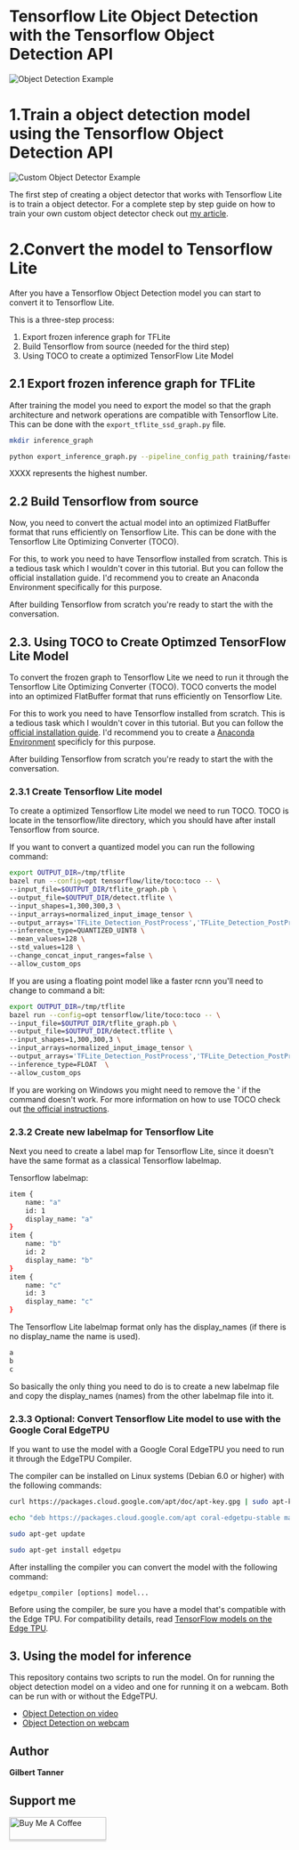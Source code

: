 # Tensorflow Lite Object Detection with the Tensorflow Object Detection API

![Object Detection Example](doc/object_detection_with_edgetpu.png)



# 1.Train a object detection model using the Tensorflow Object Detection API

![Custom Object Detector Example](doc/custom_object_detector.png)

The first step of creating a object detector that works with Tensorflow Lite is to train a object detector. For a complete step by step guide on how to train your own custom object detector check out [my article](https://gilberttanner.com/blog/creating-your-own-objectdetector).

# 2.Convert the model to Tensorflow Lite

After you have a Tensorflow Object Detection model you can start to convert it to Tensorflow Lite.

This is a three-step process:
1. Export frozen inference graph for TFLite
2. Build Tensorflow from source (needed for the third step)
3. Using TOCO to create a optimized TensorFlow Lite Model

## 2.1 Export frozen inference graph for TFLite

After training the model you need to export the model so that the graph architecture and network operations are compatible with Tensorflow Lite. This can be done with the ```export_tflite_ssd_graph.py``` file.

```bash
mkdir inference_graph

python export_inference_graph.py --pipeline_config_path training/faster_rcnn_inception_v2_pets.config --trained_checkpoint_prefix training/model.ckpt-XXXX --output_directory inference_graph --add_postprocessing_op=true
```
XXXX represents the highest number.

## 2.2 Build Tensorflow from source

Now, you need to convert the actual model into an optimized FlatBuffer format that runs efficiently on Tensorflow Lite. This can be done with the Tensorflow Lite Optimizing Converter (TOCO).

For this, to work you need to have Tensorflow installed from scratch. This is a tedious task which I wouldn't cover in this tutorial. But you can follow the official installation guide. I'd recommend you to create an Anaconda Environment specifically for this purpose.

After building Tensorflow from scratch you're ready to start the with the conversation.

## 2.3. Using TOCO to Create Optimzed TensorFlow Lite Model

To convert the frozen graph to Tensorflow Lite we need to run it through the Tensorflow Lite Optimizing Converter (TOCO). TOCO converts the model into an optimized FlatBuffer format that runs efficiently on Tensorflow Lite.

For this to work you need to have Tensorflow installed from scratch. This is a tedious task which I wouldn't cover in this tutorial. But you can follow the [official installation guide](https://www.tensorflow.org/install/source_windows). I'd recommend you to create a [Anaconda Environment](https://docs.conda.io/projects/conda/en/latest/user-guide/tasks/manage-environments.html) specificly for this purpose.

After building Tensorflow from scratch you're ready to start the with the conversation.

### 2.3.1 Create Tensorflow Lite model

To create a optimized Tensorflow Lite model we need to run TOCO. TOCO is locate in the tensorflow/lite directory, which you should have after install Tensorflow from source.

If you want to convert a quantized model you can run the following command:

```bash
export OUTPUT_DIR=/tmp/tflite
bazel run --config=opt tensorflow/lite/toco:toco -- \
--input_file=$OUTPUT_DIR/tflite_graph.pb \
--output_file=$OUTPUT_DIR/detect.tflite \
--input_shapes=1,300,300,3 \
--input_arrays=normalized_input_image_tensor \
--output_arrays='TFLite_Detection_PostProcess','TFLite_Detection_PostProcess:1','TFLite_Detection_PostProcess:2','TFLite_Detection_PostProcess:3' \
--inference_type=QUANTIZED_UINT8 \
--mean_values=128 \
--std_values=128 \
--change_concat_input_ranges=false \
--allow_custom_ops
```

If you are using a floating point model like a faster rcnn you'll need to change to command a bit:

```bash
export OUTPUT_DIR=/tmp/tflite
bazel run --config=opt tensorflow/lite/toco:toco -- \
--input_file=$OUTPUT_DIR/tflite_graph.pb \
--output_file=$OUTPUT_DIR/detect.tflite \
--input_shapes=1,300,300,3 \
--input_arrays=normalized_input_image_tensor \
--output_arrays='TFLite_Detection_PostProcess','TFLite_Detection_PostProcess:1','TFLite_Detection_PostProcess:2','TFLite_Detection_PostProcess:3' \
--inference_type=FLOAT  \
--allow_custom_ops
```

If you are working on Windows you might need to remove the ' if the command doesn't work. For more information on how to use TOCO check out [the official instructions](https://github.com/tensorflow/models/blob/master/research/object_detection/g3doc/running_on_mobile_tensorflowlite.md).

### 2.3.2 Create new labelmap for Tensorflow Lite

Next you need to create a label map for Tensorflow Lite, since it doesn't have the same format as a classical Tensorflow labelmap.

Tensorflow labelmap:

```bash
item {
    name: "a"
    id: 1
    display_name: "a"
}
item {
    name: "b"
    id: 2
    display_name: "b"
}
item {
    name: "c"
    id: 3
    display_name: "c"
}
```

The Tensorflow Lite labelmap format only has the display_names (if there is no display_name the name is used).

```bash
a
b
c
``` 

So basically the only thing you need to do is to create a new labelmap file and copy the display_names (names) from the other labelmap file into it.

### 2.3.3 Optional: Convert Tensorflow Lite model to use with the Google Coral EdgeTPU

If you want to use the model with a Google Coral EdgeTPU you need to run it through the EdgeTPU Compiler. 

The compiler can be installed on Linux systems (Debian 6.0 or higher) with the following commands:

```bash
curl https://packages.cloud.google.com/apt/doc/apt-key.gpg | sudo apt-key add -

echo "deb https://packages.cloud.google.com/apt coral-edgetpu-stable main" | sudo tee /etc/apt/sources.list.d/coral-edgetpu.list

sudo apt-get update

sudo apt-get install edgetpu
```

After installing the compiler you can convert the model with the following command:

```edgetpu_compiler [options] model...```

Before using the compiler, be sure you have a model that's compatible with the Edge TPU. For compatibility details, read [TensorFlow models on the Edge TPU](https://coral.ai/docs/edgetpu/models-intro/).

## 3. Using the model for inference

This repository contains two scripts to run the model. On for running the object detection model on a video and one for running it on a webcam. Both can be run with or without the EdgeTPU.

* [Object Detection on video](tflite_object_detection_with_video.py)
* [Object Detection on webcam](tflite_object_detection_with_webcam.py)

## Author
 **Gilbert Tanner**
 
## Support me

<a href="https://www.buymeacoffee.com/gilberttanner" target="_blank"><img src="https://www.buymeacoffee.com/assets/img/custom_images/orange_img.png" alt="Buy Me A Coffee" style="height: 41px !important;width: 174px !important;box-shadow: 0px 3px 2px 0px rgba(190, 190, 190, 0.5) !important;-webkit-box-shadow: 0px 3px 2px 0px rgba(190, 190, 190, 0.5) !important;" ></a>